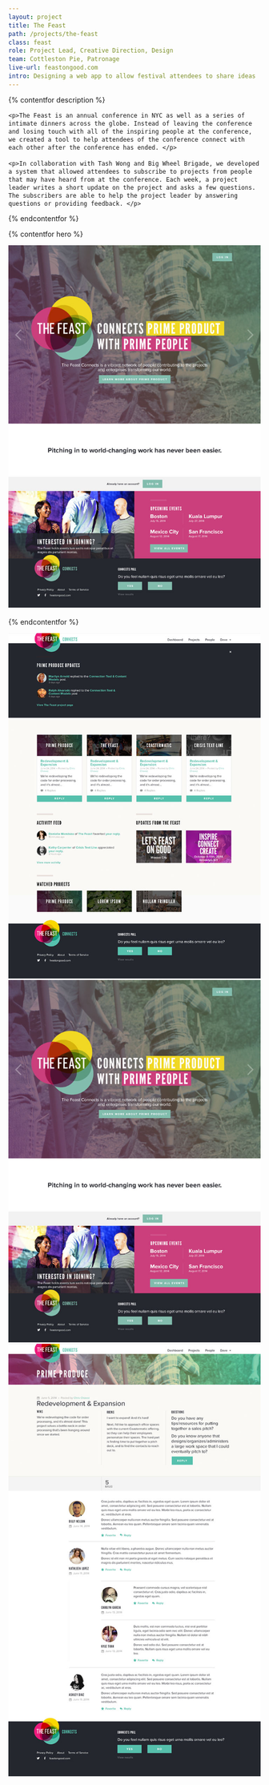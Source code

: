 ```yaml
---
layout: project
title: The Feast
path: /projects/the-feast
class: feast
role: Project Lead, Creative Direction, Design
team: Cottleston Pie, Patronage
live-url: feastongood.com
intro: Designing a web app to allow festival attendees to share ideas  
---
```


{% contentfor description %}
	
	<p>The Feast is an annual conference in NYC as well as a series of intimate dinners across the globe. Instead of leaving the conference and losing touch with all of the inspiring people at the conference, we created a tool to help attendees of the conference connect with each other after the conference has ended. </p>

	<p>In collaboration with Tash Wong and Big Wheel Brigade, we developed a system that allowed attendees to subscribe to projects from people that may have heard from at the conference. Each week, a project leader writes a short update on the project and asks a few questions. The subscribers are able to help the project leader by answering questions or providing feedback. </p>

{% endcontentfor %}

{% contentfor hero %}
			<div class="project-example ipad">
				<div class="screen-wrap">
					<img src="/img/projects/feast/the-feast-homepage.jpg" alt="" />
				</div>
			</div>
			<div class="project-example iphone">
				<div class="screen-wrap">
					<img src="/img/projects/the-feast/the-feast-mobile.jpg" alt="" />
				</div>
			</div>
{% endcontentfor %}

<section class="project-expanded tri-screen">
	<div class="container">
		<div class="screen screen-1">
			<img src="/img/projects/feast/the-feast-dashboard.jpg" alt="The Feast dashboard" />
		</div>
		<div class="screen screen-2">
			<img src="/img/projects/feast/the-feast-homepage.jpg" alt="The Feast homepage" />
		</div>
		<div class="screen screen-3">
			<img src="/img/projects/feast/the-feast-update.jpg" alt="The Feast update page" />
		</div>
	</div>
</section>